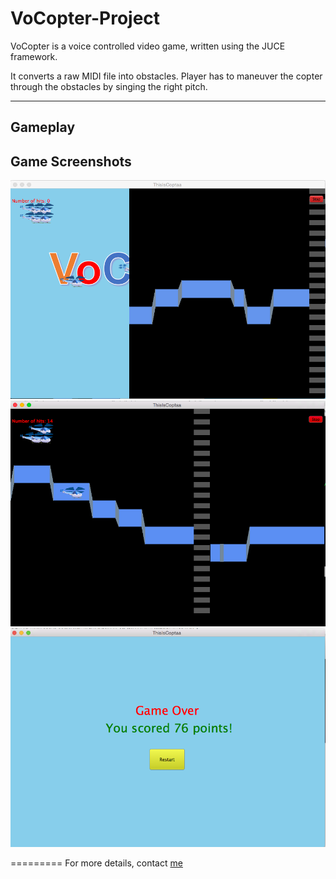 # VoCopter-Project
VoCopter is a voice controlled video game, written using the JUCE framework. 

It converts a raw MIDI file into obstacles. Player has to maneuver the copter through the obstacles by singing the right pitch.

------

## Gameplay


## Game Screenshots
![screenshot1](https://raw.githubusercontent.com/RitheshKumar/VoCopter-Project/master/Media/gameBegin.png)
![screenshot2](https://raw.githubusercontent.com/RitheshKumar/VoCopter-Project/master/Media/gamePlay.png)
![screenshot3](https://raw.githubusercontent.com/RitheshKumar/VoCopter-Project/master/Media/gameOver.png)

=========
For more details, contact [me](mailto:ritheshrkumar@gmail.com)


